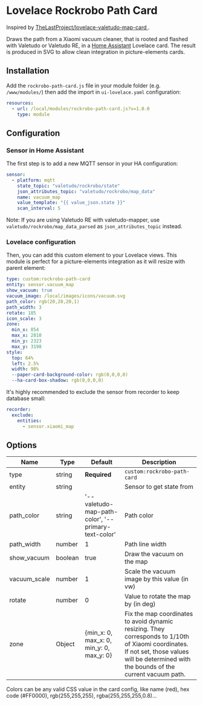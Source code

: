 # Lovelace Rockrobo Path Card

Inspired by [TheLastProject/lovelace-valetudo-map-card ](https://github.com/TheLastProject/lovelace-valetudo-map-card).

Draws the path from a Xiaomi vacuum cleaner, that is rooted and flashed with Valetudo or Valetudo RE, in a [Home Assistant](https://www.home-assistant.io/) Lovelace card.
The result is produced in SVG to allow clean integration in picture-elements cards.

## Installation 

Add the `rockrobo-path-card.js` file in your module folder (e.g. `/www/modules/`) then add the import in `ui-lovelace.yaml` configuration:
```yaml
resources:
  - url: /local/modules/rockrobo-path-card.js?v=1.0.0
    type: module
```

## Configuration

### Sensor in Home Assistant

The first step is to add a new MQTT sensor in your HA configuration:
```yaml
sensor:
  - platform: mqtt
    state_topic: "valetudo/rockrobo/state"
    json_attributes_topic: "valetudo/rockrobo/map_data"
    name: vacuum_map
    value_template: "{{ value_json.state }}"
    scan_interval: 5
```
Note: If you are using Valetudo RE with valetudo-mapper, use `valetudo/rockrobo/map_data_parsed` as `json_attributes_topic` instead.

### Lovelace configuration

Then, you can add this custom element to your Lovelace views. This module is perfect for a picture-elements integration as it will resize with parent element:
```yaml
type: custom:rockrobo-path-card
entity: sensor.vacuum_map
show_vacuum: true
vacuum_image: /local/images/icons/vacuum.svg
path_color: rgb(20,20,20,1)
path_width: 3
rotate: 185
icon_scale: 3
zone:
  min_x: 854
  max_x: 2810
  min_y: 2323
  max_y: 3198
style: 
  top: 64%
  left: 2.5%
  width: 98%
  --paper-card-background-color: rgb(0,0,0,0)
  --ha-card-box-shadow: rgb(0,0,0,0)
```

It's highly recommended to exclude the sensor from recorder to keep database small:
```yaml
recorder:
  exclude:
    entities:
      - sensor.xiaomi_map
```

## Options
| Name | Type | Default | Description
| ---- | ---- | ------- | -----------
| type | string | **Required** | `custom:rockrobo-path-card`
| entity | string | | Sensor to get state from
| path_color | string | '--valetudo-map-path-color', '--primary-text-color' | Path color
| path_width | number | 1 | Path line width
| show_vacuum | boolean | true | Draw the vacuum on the map
| vacuum_scale | number | 1 | Scale the vacuum image by this value (in vw)
| rotate | number | 0 | Value to rotate the map by (in deg)
| zone | Object | {min_x: 0, max_x: 0, min_y: 0, max_y: 0} | Fix the map coordinates to avoid dynamic resizing. They corresponds to 1/10th of Xiaomi coordinates. If not set, those values will be determined with the bounds of the current vacuum path.

Colors can be any valid CSS value in the card config, like name (red), hex code (#FF0000), rgb(255,255,255), rgba(255,255,255,0.8)...
